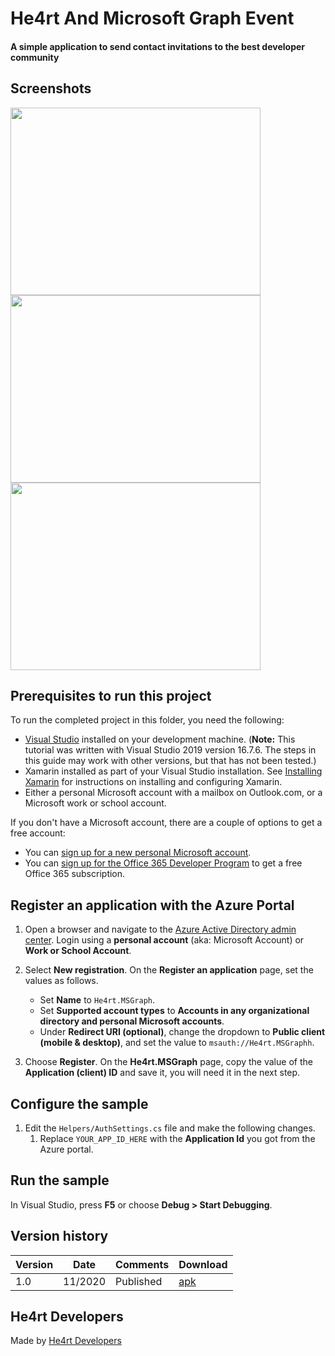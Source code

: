 # He4rt And Microsoft Graph Event
#### A simple application to send contact invitations to the best developer community

## Screenshots
<img src="https://user-images.githubusercontent.com/37851168/97809441-d9a3be80-1c3a-11eb-8d0a-4e518009a75b.png" width="400" height="300"/>
<img src="https://user-images.githubusercontent.com/37851168/97809470-1374c500-1c3b-11eb-87b8-4b327555fe2a.png" width="400" height="300"/>
<img src="https://user-images.githubusercontent.com/37851168/97809473-17a0e280-1c3b-11eb-9020-25e71518c256.png" width="400" height="300"/>

## Prerequisites to run this project

To run the completed project in this folder, you need the following:

- [Visual Studio](https://visualstudio.microsoft.com/vs/) installed on your development machine. (**Note:** This tutorial was written with Visual Studio 2019 version 16.7.6.
The steps in this guide may work with other versions, but that has not been tested.)
- Xamarin installed as part of your Visual Studio installation. See [Installing Xamarin](https://docs.microsoft.com/xamarin/cross-platform/get-started/installation) for instructions on installing and configuring Xamarin.
- Either a personal Microsoft account with a mailbox on Outlook.com, or a Microsoft work or school account.

If you don't have a Microsoft account, there are a couple of options to get a free account:

- You can [sign up for a new personal Microsoft account](https://signup.live.com/signup?wa=wsignin1.0&rpsnv=12&ct=1454618383&rver=6.4.6456.0&wp=MBI_SSL_SHARED&wreply=https://mail.live.com/default.aspx&id=64855&cbcxt=mai&bk=1454618383&uiflavor=web&uaid=b213a65b4fdc484382b6622b3ecaa547&mkt=E-US&lc=1033&lic=1).
- You can [sign up for the Office 365 Developer Program](https://developer.microsoft.com/office/dev-program) to get a free Office 365 subscription.

## Register an application with the Azure Portal

1. Open a browser and navigate to the [Azure Active Directory admin center](https://aad.portal.azure.com). Login using a **personal account** (aka: Microsoft Account) or **Work or School Account**.

1. Select **New registration**. On the **Register an application** page, set the values as follows.

    - Set **Name** to `He4rt.MSGraph`.
    - Set **Supported account types** to **Accounts in any organizational directory and personal Microsoft accounts**.
    - Under **Redirect URI (optional)**, change the dropdown to **Public client (mobile & desktop)**, and set the value to `msauth://He4rt.MSGraphh`.

1. Choose **Register**. On the **He4rt.MSGraph** page, copy the value of the **Application (client) ID** and save it, you will need it in the next step.


## Configure the sample

1. Edit the `Helpers/AuthSettings.cs` file and make the following changes.
    1. Replace `YOUR_APP_ID_HERE` with the **Application Id** you got from the Azure portal.

## Run the sample

In Visual Studio, press **F5** or choose **Debug > Start Debugging**.

## Version history

| Version |       Date       |              Comments              |       Download       |
| ------- | ---------------- | ---------------------------------- | -------------------- |
| 1.0     | 11/2020          | Published                          |        [apk](https://github.com/Logikoz/He4rt-MSGraph-Xamarin-2020/releases/download/untagged-0a97feb078febe5219a0/He4rt.MSGraph.apk)      |

## He4rt Developers

Made by [He4rt Developers](https://twitter.com/He4rtDevs)
